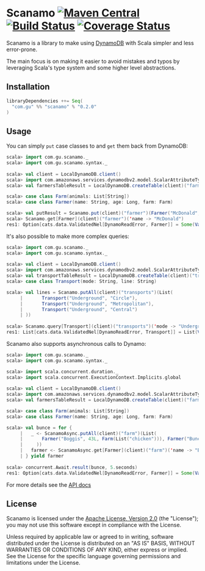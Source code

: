 Scanamo [![Maven Central](https://maven-badges.herokuapp.com/maven-central/com.gu/scanamo_2.11/badge.svg)](https://maven-badges.herokuapp.com/maven-central/com.gu/scanamo_2.11) [![Build Status](https://travis-ci.org/guardian/scanamo.svg?branch=master)](https://travis-ci.org/guardian/scanamo) [![Coverage Status](https://coveralls.io/repos/github/guardian/scanamo/badge.svg?branch=master)](https://coveralls.io/github/guardian/scanamo?branch=master)
=======

Scanamo is a library to make using [DynamoDB](https://aws.amazon.com/documentation/dynamodb/) with Scala 
simpler and less error-prone.

The main focus is on making it easier to avoid mistakes and typos by leveraging Scala's type system and some
higher level abstractions.

Installation
------------

```scala
libraryDependencies ++= Seq(
  "com.gu" %% "scanamo" % "0.2.0"
)
```

Usage
-----

You can simply `put` case classes to and `get` them back from DynamoDB:

```scala
scala> import com.gu.scanamo._
scala> import com.gu.scanamo.syntax._
 
scala> val client = LocalDynamoDB.client()
scala> import com.amazonaws.services.dynamodbv2.model.ScalarAttributeType._
scala> val farmersTableResult = LocalDynamoDB.createTable(client)("farmer")('name -> S)

scala> case class Farm(animals: List[String])
scala> case class Farmer(name: String, age: Long, farm: Farm)

scala> val putResult = Scanamo.put(client)("farmer")(Farmer("McDonald", 156L, Farm(List("sheep", "cow"))))
scala> Scanamo.get[Farmer](client)("farmer")('name -> "McDonald")
res1: Option[cats.data.ValidatedNel[DynamoReadError, Farmer]] = Some(Valid(Farmer(McDonald,156,Farm(List(sheep, cow)))))
```

It's also possible to make more complex queries:

```scala
scala> import com.gu.scanamo._
scala> import com.gu.scanamo.syntax._
 
scala> val client = LocalDynamoDB.client()
scala> import com.amazonaws.services.dynamodbv2.model.ScalarAttributeType._
scala> val transportTableResult = LocalDynamoDB.createTable(client)("transports")('mode -> S, 'line -> S)
scala> case class Transport(mode: String, line: String)

scala> val lines = Scanamo.putAll(client)("transports")(List(
     |       Transport("Underground", "Circle"),
     |       Transport("Underground", "Metropolitan"),
     |       Transport("Underground", "Central")
     | ))
     
scala> Scanamo.query[Transport](client)("transports")('mode -> "Underground" and ('line beginsWith "C")).toList
res1: List[cats.data.ValidatedNel[DynamoReadError, Transport]] = List(Valid(Transport(Underground,Central)), Valid(Transport(Underground,Circle)))
```

Scanamo also supports asynchronous calls to Dynamo:

```scala
scala> import com.gu.scanamo._
scala> import com.gu.scanamo.syntax._

scala> import scala.concurrent.duration._
scala> import scala.concurrent.ExecutionContext.Implicits.global
 
scala> val client = LocalDynamoDB.client()
scala> import com.amazonaws.services.dynamodbv2.model.ScalarAttributeType._
scala> val farmersTableResult = LocalDynamoDB.createTable(client)("farm")('name -> S)

scala> case class Farm(animals: List[String])
scala> case class Farmer(name: String, age: Long, farm: Farm)

scala> val bunce = for {
     |   _ <- ScanamoAsync.putAll(client)("farm")(List(
     |       Farmer("Boggis", 43L, Farm(List("chicken"))), Farmer("Bunce", 52L, Farm(List("goose"))), Farmer("Bean", 55L, Farm(List("turkey")))
     |     ))
     |   farmer <- ScanamoAsync.get[Farmer](client)("farm")('name -> "Bunce")
     | } yield farmer
     
scala> concurrent.Await.result(bunce, 5.seconds)
res1: Option[cats.data.ValidatedNel[DynamoReadError, Farmer]] = Some(Valid(Farmer(Bunce,52,Farm(List(goose)))))
```

For more details see the [API docs](http://guardian.github.io/scanamo/latest/api/#com.gu.scanamo.Scanamo$)

License
-------

Scanamo is licensed under the [Apache License, Version 2.0](http://www.apache.org/licenses/LICENSE-2.0) (the "License"); 
you may not use this software except in compliance with the License.

Unless required by applicable law or agreed to in writing, software distributed under the License is distributed on an 
"AS IS" BASIS, WITHOUT WARRANTIES OR CONDITIONS OF ANY KIND, either express or implied. See the License for the specific 
language governing permissions and limitations under the License.
